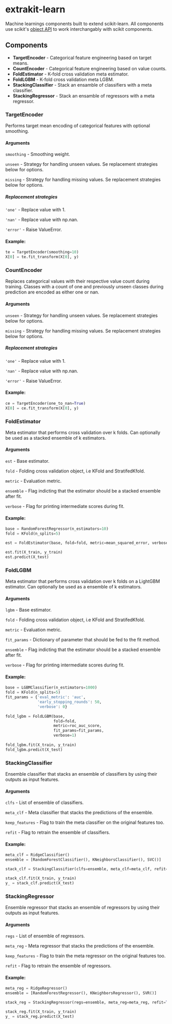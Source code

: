 # extrakit-learn

Machine learnings components built to extend scikit-learn. All components use scikit's [object API](https://scikit-learn.org/stable/developers/contributing.html#apis-of-scikit-learn-objects) to work interchangably with scikit components.

## Components
- **TargetEncoder** - Categorical feature engineering based on target means.
- **CountEncoder** - Categorical feature engineering based on value counts.
- **FoldEstimator** - K-fold cross validation meta estimator.
- **FoldLGBM** - K-fold cross validation meta LGBM.
- **StackingClassifier** - Stack an ensamble of classifiers with a meta classifier.
- **StackingRegressor** - Stack an ensamble of regressors with a meta regressor.

### TargetEncoder
Performs target mean encoding of categorical features with optional smoothing.

#### Arguments
`smoothing` - Smoothing weight.

`unseen` - Strategy for handling unseen values. Se replacement strategies below for options.

`missing` - Strategy for handling missing values. Se replacement strategies below for options.

##### Replacement strategies

`'one'` - Replace value with 1.

`'nan'` - Replace value with np.nan.

`'error'` - Raise ValueError.

#### Example:

```python
te = TargetEncoder(smoothing=10)
X[0] = te.fit_transform(X[0], y)
```

### CountEncoder
Replaces categorical values with their respective value count during training. Classes with a count of one and previously unseen classes during prediction are encoded as either one or nan.

#### Arguments
`unseen` - Strategy for handling unseen values. Se replacement strategies below for options.

`missing` - Strategy for handling missing values. Se replacement strategies below for options.

##### Replacement strategies

`'one'` - Replace value with 1.

`'nan'` - Replace value with np.nan.

`'error'` - Raise ValueError.

#### Example:
```python
ce = TargetEncoder(one_to_nan=True)
X[0] = ce.fit_transform(X[0], y)
```

### FoldEstimator
Meta estimator that performs cross validation over k folds. Can optionally be used as a stacked ensemble of k estimators.

#### Arguments
`est` - Base estimator.

`fold` - Folding cross validation object, i.e KFold and StratifedKfold.

`metric` - Evaluation metric.

`ensemble` - Flag indicting that the estimator should be a stacked ensemble after fit.

`verbose` - Flag for printing intermediate scores during fit.

#### Example:
```python
base = RandomForestRegressor(n_estimators=10)
fold = KFold(n_splits=5)

est = FoldEstimator(base, fold=fold, metric=mean_squared_error, verbose=1)

est.fit(X_train, y_train)
est.predict(X_test)
```

### FoldLGBM
Meta estimator that performs cross validation over k folds on a LightGBM estimator. Can optionally be used as a ensemble of k estimators.

#### Arguments
`lgbm` - Base estimator.

`fold` - Folding cross validation object, i.e KFold and StratifedKfold.

`metric` - Evaluation metric.

`fit_params` - Dictionary of parameter that should be fed to the fit method.

`ensemble` - Flag indicting that the estimator should be a stacked ensemble after fit.

`verbose` - Flag for printing intermediate scores during fit.

#### Example:
```python
base = LGBMClassifier(n_estimators=1000)
fold = KFold(n_splits=5)
fit_params = {'eval_metric': 'auc',
              'early_stopping_rounds': 50,
              'verbose': 0}
              
fold_lgbm = FoldLGBM(base, 
                     fold=fold, 
                     metric=roc_auc_score,
                     fit_params=fit_params,
                     verbose=1)
               
fold_lgbm.fit(X_train, y_train)
fold_lgbm.predict(X_test)
```

### StackingClassifier
Ensemble classifier that stacks an ensemble of classifiers by using their outputs as input features.

#### Arguments
`clfs` - List of ensemble of classifiers.

`meta_clf` - Meta classifier that stacks the predictions of the ensemble.

`keep_features` - Flag to train the meta classifier on the original features too.

`refit` - Flag to retrain the ensemble of classifiers.

#### Example:
```python
meta_clf = RidgeClassifier()
ensemble = [RandomForestClassifier(), KNeighborsClassifier(), SVC()]

stack_clf = StackingClassifier(clfs=ensemble, meta_clf=meta_clf, refit=True)

stack_clf.fit(X_train, y_train)
y_ = stack_clf.predict(X_test)
```

### StackingRegressor
Ensemble regressor that stacks an ensemble of regressors by using their outputs as input features.

#### Arguments
`regs` - List of ensemble of regressors.

`meta_reg` - Meta regressor that stacks the predictions of the ensemble.

`keep_features` - Flag to train the meta regressor on the original features too.

`refit` - Flag to retrain the ensemble of regressors.

#### Example:
```python
meta_reg = RidgeRegressor()
ensemble = [RandomForestRegressor(), KNeighborsRegressor(), SVR()]

stack_reg = StackingRegressor(regs=ensemble, meta_reg=meta_reg, refit=True)

stack_reg.fit(X_train, y_train)
y_ = stack_reg.predict(X_test)
```
